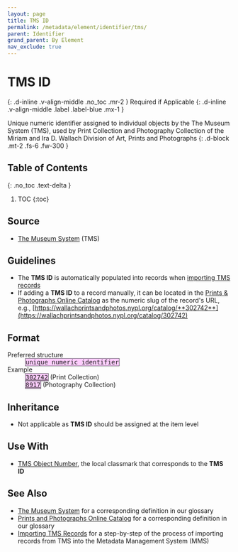 ```yaml
---
layout: page
title: TMS ID
permalink: /metadata/element/identifier/tms/
parent: Identifier
grand_parent: By Element
nav_exclude: true
---
```


# TMS ID
{: .d-inline .v-align-middle .no_toc .mr-2 }
Required if Applicable
{: .d-inline .v-align-middle .label .label-blue .mx-1 }

Unique numeric identifier assigned to individual objects by the The Museum System (TMS), used by Print Collection and Photography Collection of the Miriam and Ira D. Wallach Division of Art, Prints and Photographs
{: .d-block .mt-2 .fs-6 .fw-300 }

## Table of Contents
{: .no_toc .text-delta }

1. TOC
{:toc}

## Source
- [The Museum System](/metadata-documentation/resources/glossary/#the-museum-system) (TMS)

## Guidelines
- The **TMS ID** is automatically populated into records when [importing TMS records](/metadata-documentation/workflows/import/#importing-tms-records)
- If adding a **TMS ID** to a record manually, it can be located in the [Prints & Photographs Online Catalog](https://wallachprintsandphotos.nypl.org/) as the numeric slug of the record's URL, e.g., [https://wallachprintsandphotos.nypl.org/catalog/**302742**](https://wallachprintsandphotos.nypl.org/catalog/302742)

## Format

<dl>
<dt>Preferred structure</dt>
<dd><tt><span style="background: #ffccff; border: 1px solid #5c5962;">unique numeric identifier</span></tt></dd>
<dt>Example</dt>
<dd><a href="https://metadata.nypl.org/items/3371530?section=desc_md#:~:text=local_tms_id%3A%20302742"><tt><span style="background: #ffccff; border: 1px solid #5c5962;">302742</span></tt></a> (Print Collection)<br><a href="https://metadata.nypl.org/items/4310314?section=desc_md#:~:text=Identifier-,local_tms_id%3A%208917,-Identifier"><tt><span style="background: #ffccff; border: 1px solid #5c5962;">8917</span></tt></a> (Photography Collection)</dd>

</dl>

## Inheritance
- Not applicable as **TMS ID** should be assigned at the item level

## Use With
- [TMS Object Number](/metadata-documentation/metadata/element/identifier/tms-object-number/#tms-object-number), the local classmark that corresponds to the **TMS ID**

## See Also
- [The Museum System](/metadata-documentation/resources/glossary/#the-museum-system) for a corresponding definition in our glossary
- [Prints and Photographs Online Catalog](/metadata-documentation/resources/glossary/#prints-photographs-online-catalog) for a corresponding definition in our glossary
- [Importing TMS Records](/metadata-documentation/workflows/import/#importing-tms-records) for a step-by-step of the process of importing records from TMS into the Metadata Management System (MMS)
